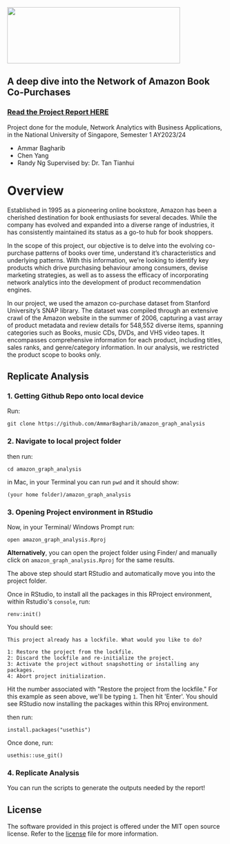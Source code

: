 <img src="https://github.com/AmmarBagharib/amazon_graph_analysis/blob/master/photos/amazon-logo-1.png" width="400" height="130" />

## A deep dive into the Network of Amazon Book Co-Purchases

### [Read the Project Report HERE](https://github.com/AmmarBagharib/amazon_graph_analysis/blob/master/analysis/report.pdf)

Project done for the module, Network Analytics with Business Applications, in the National University of Singapore, Semester 1 AY2023/24
- Ammar Bagharib
- Chen Yang
- Randy Ng
Supervised by: Dr. Tan Tianhui 

# Overview

Established in 1995 as a pioneering online bookstore, Amazon has been a cherished destination for book enthusiasts for several decades. While the company has evolved and expanded into a diverse range of industries, it has consistently maintained its status as a go-to hub for book shoppers.

In the scope of this project, our objective is to delve into the evolving co-purchase patterns of books over time, understand it’s characteristics and underlying patterns. With this information, we’re looking to identify key products which drive purchasing behaviour among consumers, devise marketing strategies, as well as to assess the efficacy of incorporating network analytics into the development of product recommendation engines.

In our project, we used the amazon co-purchase dataset from Stanford University’s SNAP library. The dataset was compiled through an extensive crawl of the Amazon website in the summer of 2006, capturing a vast array of product metadata and review details for 548,552 diverse items, spanning categories such as Books, music CDs, DVDs, and VHS video tapes. It encompasses comprehensive information for each product, including titles, sales ranks, and genre/category information. In our analysis, we restricted the product scope to books only.

## Replicate Analysis

### 1. Getting Github Repo onto local device
Run:
```
git clone https://github.com/AmmarBagharib/amazon_graph_analysis
```

### 2. Navigate to local project folder
then run:
```
cd amazon_graph_analysis
```

in Mac, in your Terminal you can run `pwd` and it should show:

`(your home folder)/amazon_graph_analysis`

### 3. Opening Project environment in RStudio

Now, in your Terminal/ Windows Prompt run:
```
open amazon_graph_analysis.Rproj
```
**Alternatively**, you can open the project folder using Finder/ and manually click on `amazon_graph_analysis.Rproj` for the same results.

The above step should start RStudio and automatically move you into the project folder.

Once in RStudio, to install all the packages in this RProject environment, within Rstudio's `console`, run:

```
renv:init() 
```

You should see:
```
This project already has a lockfile. What would you like to do? 

1: Restore the project from the lockfile.
2: Discard the lockfile and re-initialize the project.
3: Activate the project without snapshotting or installing any packages.
4: Abort project initialization.
```

Hit the number associated with "Restore the project from the lockfile." For this example as seen above, we'll be typing `1`. Then hit 'Enter'. You should see RStudio now installing the packages within this RProj environment.

then run:
```
install.packages("usethis")
```
Once done, run:
```
usethis::use_git()
```

### 4. Replicate Analysis

You can run the scripts to generate the outputs needed by the report!

## License

The software provided in this project is offered under the MIT open
source license. Refer to the
[license](https://github.com/AmmarBagharib/amazon_graph_analysis/blob/master/LICENSE.md)
file for more information.







 
